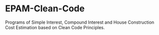 # EPAM-Clean-Code
Programs of Simple Interest, Compound Interest and House Construction Cost Estimation based on Clean Code Principles.
